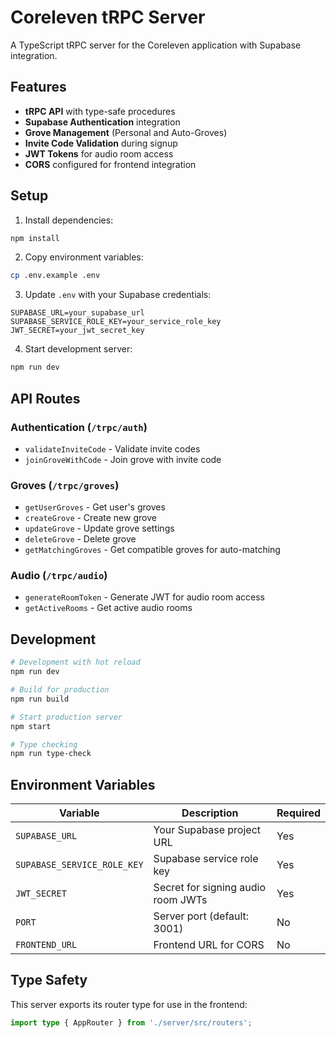 
# Coreleven tRPC Server

A TypeScript tRPC server for the Coreleven application with Supabase integration.

## Features

- **tRPC API** with type-safe procedures
- **Supabase Authentication** integration
- **Grove Management** (Personal and Auto-Groves)
- **Invite Code Validation** during signup
- **JWT Tokens** for audio room access
- **CORS** configured for frontend integration

## Setup

1. Install dependencies:
```bash
npm install
```

2. Copy environment variables:
```bash
cp .env.example .env
```

3. Update `.env` with your Supabase credentials:
```env
SUPABASE_URL=your_supabase_url
SUPABASE_SERVICE_ROLE_KEY=your_service_role_key
JWT_SECRET=your_jwt_secret_key
```

4. Start development server:
```bash
npm run dev
```

## API Routes

### Authentication (`/trpc/auth`)
- `validateInviteCode` - Validate invite codes
- `joinGroveWithCode` - Join grove with invite code

### Groves (`/trpc/groves`)
- `getUserGroves` - Get user's groves
- `createGrove` - Create new grove
- `updateGrove` - Update grove settings
- `deleteGrove` - Delete grove
- `getMatchingGroves` - Get compatible groves for auto-matching

### Audio (`/trpc/audio`)
- `generateRoomToken` - Generate JWT for audio room access
- `getActiveRooms` - Get active audio rooms

## Development

```bash
# Development with hot reload
npm run dev

# Build for production
npm run build

# Start production server
npm start

# Type checking
npm run type-check
```

## Environment Variables

| Variable | Description | Required |
|----------|-------------|----------|
| `SUPABASE_URL` | Your Supabase project URL | Yes |
| `SUPABASE_SERVICE_ROLE_KEY` | Supabase service role key | Yes |
| `JWT_SECRET` | Secret for signing audio room JWTs | Yes |
| `PORT` | Server port (default: 3001) | No |
| `FRONTEND_URL` | Frontend URL for CORS | No |

## Type Safety

This server exports its router type for use in the frontend:

```typescript
import type { AppRouter } from './server/src/routers';
```
